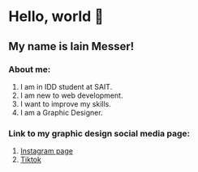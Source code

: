 # Hello, world 👋
## My name is Iain Messer!
### About me: 
1. I am in IDD student at SAIT.
2. I am new to web development.
3. I want to improve my skills.
4. I am a Graphic Designer.
### Link to my graphic design social media page:
1. [Instagram page](https://www.instagram.com/messer_designs/)
2. [Tiktok](https://www.tiktok.com/@messer_designs) 
